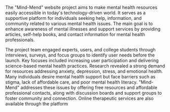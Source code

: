 The "Mind-Mend" website project aims to make mental health resources easily accessible in today's technology-driven world. It serves as a supportive platform for individuals seeking help, information, and community related to various mental health issues. The main goal is to enhance awareness of mental illnesses and support services by providing articles, self-help books, and contact information for mental health professionals.

 The project team engaged experts, users, and college students through interviews, surveys, and focus groups to identify user needs before the launch. Key focuses included increasing user participation and delivering science-based mental health practices. Research revealed a strong demand for resources addressing anxiety, depression, stress, and emotional health. Many individuals desire mental health support but face barriers such as stigma, lack of affordable care, and poor mental health literacy. "Mind-Mend" addresses these issues by offering free resources and affordable professional contacts, along with discussion boards and support groups to foster community and connection. Online therapeutic services are also available through the platform 
